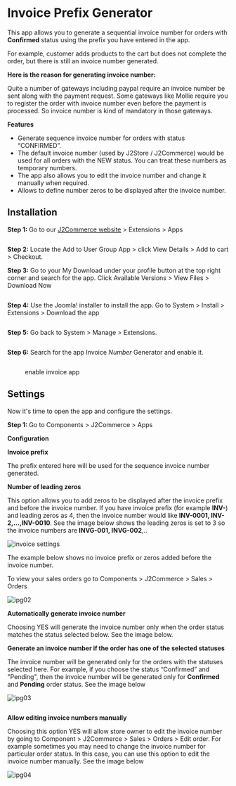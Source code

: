 # Invoice Prefix Generator

This app allows you to generate a sequential invoice number for orders with **Confirmed** status using the prefix you have entered in the app.

For example, customer adds products to the cart but does not complete the order, but there is still an invoice number generated.

**Here is the reason for generating invoice number:**

Quite a number of gateways including paypal require an invoice number be sent along with the payment request. Some gateways like Mollie require you to register the order with invoice number even before the payment is processed. So invoice number is kind of mandatory in those gateways.

**Features**

* Generate sequence invoice number for orders with status “CONFIRMED”.
* The default invoice number (used by J2Store / J2Commerce) would be used for all orders with the NEW status. You can treat these numbers as temporary numbers.
* The app also allows you to edit the invoice number and change it manually when required.
* Allows to define number zeros to be displayed after the invoice number.

## Installation <a href="#installation" id="installation"></a>

**Step 1:** Go to our [J2Commerce website](https://www.j2commerce.com/) > Extensions > Apps

<figure><img src="../.gitbook/assets/invoice-gen-1.webp" alt=""><figcaption></figcaption></figure>

**Step 2:** Locate the Add to User Group App > click View Details > Add to cart > Checkout.&#x20;

**Step 3:** Go to your My Download under your profile button at the top right corner and search for the app. Click Available Versions > View Files > Download Now

<figure><img src="../.gitbook/assets/invoice-gen-2.webp" alt=""><figcaption></figcaption></figure>

**Step 4:** Use the Joomla! installer to install the app. Go to System > Install > Extensions > Download the app

<figure><img src="../.gitbook/assets/user-group-3 (4).webp" alt=""><figcaption></figcaption></figure>

**Step 5:** Go back to System > Manage > Extensions.

<figure><img src="../.gitbook/assets/user-group-5 (4).webp" alt=""><figcaption></figcaption></figure>

**Step 6:** Search for the app Invoice _Number_ Generator and enable it.

<figure><img src="../.gitbook/assets/invoice-gen-3 (1).webp" alt=""><figcaption><p>enable invoice app</p></figcaption></figure>

## Settings <a href="#settings" id="settings"></a>

Now it's time to open the app and configure the settings.&#x20;

**Step 1:** Go to Components > J2Commerce > Apps&#x20;

**Configuration**

**Invoice prefix**

The prefix entered here will be used for the sequence invoice number generated.

**Number of leading zeros**

This option allows you to add zeros to be displayed after the invoice prefix and before the invoice number. If you have invoice prefix (for example **INV-**) and leading zeros as 4, then the invoice number would like **INV-0001, INV-2,…,INV-0010**. See the image below shows the leading zeros is set to 3 so the invoice numbers are **INVG-001, INVG-002**,..

![invoice settings](<../.gitbook/assets/invoice-gen-5 (2).webp>)

The example below shows no invoice prefix or zeros added before the invoice number.

To view your sales orders go to Components > J2Commerce > Sales > Orders

![ipg02](../.gitbook/assets/invoice-gen-6a.webp)

**Automatically generate invoice number**

Choosing YES will generate the invoice number only when the order status matches the status selected below. See the image below.

**Generate an invoice number if the order has one of the selected statuses**

The invoice number will be generated only for the orders with the statuses selected here. For example, if you choose the status “Confirmed” and "Pending", then the invoice number will be generated only for **Confirmed** and **Pending** order status. See the image below

![ipg03](../.gitbook/assets/invoice-gen-9.webp)

<figure><img src="../.gitbook/assets/invoice-gen-9a.webp" alt=""><figcaption></figcaption></figure>

**Allow editing invoice numbers manually**

Choosing this option YES will allow store owner to edit the invoice number by going to Component > J2Commerce > Sales > Orders > Edit order. For example sometimes you may need to change the invoice number for particular order status. In this case, you can use this option to edit the invoice number manually. See the image below

![ipg04](../.gitbook/assets/invoice-gen-8.webp)
